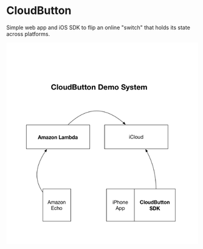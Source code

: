 # CloudButton
Simple web app and iOS SDK to flip an online "switch" that holds its state across platforms.

<img src="https://raw.githubusercontent.com/shepting/CloudButton/master/Media/Demo%20System.png" />
